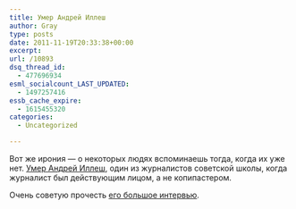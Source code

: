 ```yaml
---
title: Умер Андрей Иллеш
author: Gray
type: posts
date: 2011-11-19T20:33:38+00:00
excerpt:
url: /10893
dsq_thread_id:
  - 477696934
esml_socialcount_LAST_UPDATED:
  - 1497257416
essb_cache_expire:
  - 1615455320
categories:
  - Uncategorized

---
```








Вот же ирония — о некоторых людях вспоминаешь тогда, когда их уже нет. [Умер Андрей Иллеш][1], один из журналистов советской школы, когда журналист был действующим лицом, а не копипастером.

Очень советую прочесть [его большое интервью][2].

 [1]: http://www.gazeta.ru/news/lenta/2011/11/19/n_2102166.shtml
 [2]: http://slon.ru/russia/mne_stalo_interesno_smogu_li_ya_protivostoyat_gigantskoy_sisteme_strany-607571.xhtml